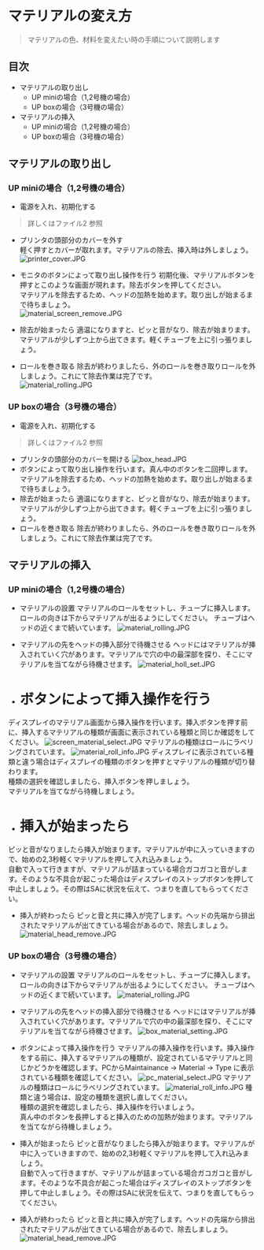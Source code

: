 
# マテリアルの変え方  

> マテリアルの色、材料を変えたい時の手順について説明します

## 目次  
* マテリアルの取り出し  
  -  UP miniの場合（1,2号機の場合）
  -  UP boxの場合（3号機の場合）  
* マテリアルの挿入  
  -  UP miniの場合（1,2号機の場合）  
  -  UP boxの場合（3号機の場合）    


## マテリアルの取り出し

### UP miniの場合（1,2号機の場合）

- 電源を入れ、初期化する
>詳しくはファイル2 参照

- プリンタの頭部分のカバーを外す  
軽く押すとカバーが取れます。マテリアルの除去、挿入時は外しましょう。
![printer_cover.JPG](../img/upbox/printer_cover.JPG)

-  モニタのボタンによって取り出し操作を行う
初期化後、マテリアルボタンを押すとこのような画面が現れます。除去ボタンを押してください。  
マテリアルを除去するため、ヘッドの加熱を始めます。取り出しが始まるまで待ちましょう。  
![material_screen_remove.JPG](../img/upbox/material_screen_remove.JPG)

- 除去が始まったら
適温になりますと、ピッと音がなり、除去が始まります。マテリアルが少しずつ上から出てきます。軽くチューブを上に引っ張りましょう。

-  ロールを巻き取る
除去が終わりましたら、外のロールを巻き取りロールを外しましょう。これにて除去作業は完了です。  
![material_rolling.JPG](../img/upbox/material_rolling.JPG)

### UP boxの場合（3号機の場合）
-  電源を入れ、初期化する
>詳しくはファイル2 参照  

-  プリンタの頭部分のカバーを開ける
![box_head.JPG](../img/upbox/box_head.JPG)
-  ボタンによって取り出し操作を行います。真ん中のボタンを二回押します。  
マテリアルを除去するため、ヘッドの加熱を始めます。取り出しが始まるまで待ちましょう。  
-  除去が始まったら
適温になりますと、ピッと音がなり、除去が始まります。マテリアルが少しずつ上から出てきます。軽くチューブを上に引っ張りましょう。
-  ロールを巻き取る
除去が終わりましたら、外のロールを巻き取りロールを外しましょう。これにて除去作業は完了です。



## マテリアルの挿入
### UP miniの場合（1,2号機の場合）
-  マテリアルの設置
マテリアルのロールをセットし、チューブに挿入します。ロールの向きは下からマテリアルが出るようにしてください。  チューブはヘッドの近くまで続いています。
![material_rolling.JPG](../img/upbox/material_rolling.JPG)

-   マテリアルの先をヘッドの挿入部分で待機させる
ヘッドにはマテリアルが挿入されていく穴があります。マテリアルで穴の中の最深部を探り、そこにマテリアルを当てながら待機させます。
![material_holl_set.JPG](../img/upbox/material_holl_set.JPG)

- # ボタンによって挿入操作を行う
ディスプレイのマテリアル画面から挿入操作を行います。挿入ボタンを押す前に、挿入するマテリアルの種類が画面に表示されている種類と同じか確認をしてください。
![screen_material_select.JPG](../img/upbox/screen_material_select.JPG)
マテリアルの種類はロールにラベリングされています。
![material_roll_info.JPG](../img/upbox/material_roll_info.JPG)
ディスプレイに表示されている種類と違う場合はディスプレイの種類のボタンを押すとマテリアルの種類が切り替わります。  
種類の選択を確認しましたら、挿入ボタンを押しましょう。  
マテリアルを当てながら待機しましょう。
- # 挿入が始まったら
ピッと音がなりましたら挿入が始まります。マテリアルが中に入っていきますので、始めの2,3秒軽くマテリアルを押して入れ込みましょう。  
自動で入って行きますが、マテリアルが詰まっている場合ガコガコと音がします。そのような不具合が起こった場合はディスプレイのストップボタンを押して中止しましょう。その際はSAに状況を伝えて、つまりを直してもらってください。
-   挿入が終わったら
ピッと音と共に挿入が完了します。ヘッドの先端から排出されたマテリアルが出てきている場合があるので、除去しましょう。
![material_head_remove.JPG](../img/upbox/material_head_remove.JPG)
### UP boxの場合（3号機の場合）
-  マテリアルの設置
マテリアルのロールをセットし、チューブに挿入します。ロールの向きは下からマテリアルが出るようにしてください。  チューブはヘッドの近くまで続いています。
![material_rolling.JPG](../img/upbox/material_rolling.JPG)

-   マテリアルの先をヘッドの挿入部分で待機させる
ヘッドにはマテリアルが挿入されていく穴があります。マテリアルで穴の中の最深部を探り、そこにマテリアルを当てながら待機させます。
![box_material_setting.JPG](../img/upbox/box_material_setting.JPG)

-   ボタンによって挿入操作を行う
マテリアルの挿入操作を行います。挿入操作をする前に、挿入するマテリアルの種類が、設定されているマテリアルと同じかどうかを確認します。PCからMaintainance -> Material -> Type に表示されている種類を確認してください。
![pc_material_select.JPG](../img/upbox/pc_material_select.JPG)
マテリアルの種類はロールにラベリングされています。
![material_roll_info.JPG](../img/upbox/material_roll_info.JPG)
種類と違う場合は、設定の種類を選択し直してください。  
種類の選択を確認しましたら、挿入操作を行いましょう。  
真ん中のボタンを長押しすると挿入のための加熱が始まります。マテリアルを当てながら待機しましょう。
-   挿入が始まったら
ピッと音がなりましたら挿入が始まります。マテリアルが中に入っていきますので、始めの2,3秒軽くマテリアルを押して入れ込みましょう。  
自動で入って行きますが、マテリアルが詰まっている場合ガコガコと音がします。そのような不具合が起こった場合はディスプレイのストップボタンを押して中止しましょう。その際はSAに状況を伝えて、つまりを直してもらってください。
-   挿入が終わったら
ピッと音と共に挿入が完了します。ヘッドの先端から排出されたマテリアルが出てきている場合があるので、除去しましょう。
![material_head_remove.JPG](../img/upbox/material_head_remove.JPG)
